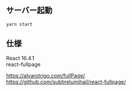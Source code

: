 
##  サーバー起動  
`yarn start`  

## 仕様
React 16.4.1  
react-fullpage  

https://alvarotrigo.com/fullPage/  
https://github.com/subtirelumihail/react-fullpage/  


